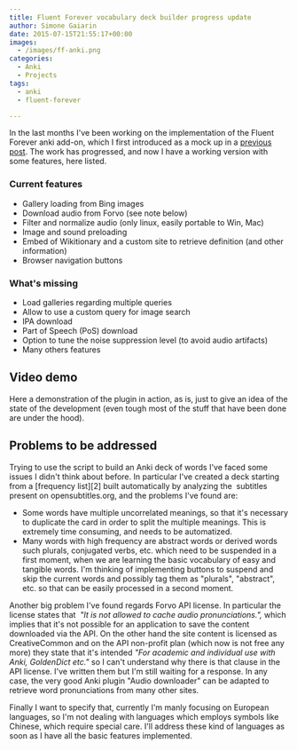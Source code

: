 ```yaml
---
title: Fluent Forever vocabulary deck builder progress update
author: Simone Gaiarin
date: 2015-07-15T21:55:17+00:00
images:
  - /images/ff-anki.png
categories:
  - Anki
  - Projects
tags:
  - anki
  - fluent-forever

---
```

In the last months I've been working on the implementation of the Fluent Forever anki add-on, which I first introduced as a mock up in a [previous post][1]. The work has progressed, and now I have a working version with some features, here listed.<!--more-->

### Current features

  * Gallery loading from Bing images
  * Download audio from Forvo (see note below)
  * Filter and normalize audio (only linux, easily portable to Win, Mac)
  * Image and sound preloading
  * Embed of Wikitionary and a custom site to retrieve definition (and other information)
  * Browser navigation buttons

### What's missing

  * Load galleries regarding multiple queries
  * Allow to use a custom query for image search
  * IPA download
  * Part of Speech (PoS) download
  * Option to tune the noise suppression level (to avoid audio artifacts)
  * Many others features

## Video demo

Here a demonstration of the plugin in action, as is, just to give an idea of the state of the development (even tough most of the stuff that have been done are under the hood).



## Problems to be addressed

Trying to use the script to build an Anki deck of words I've faced some issues I didn't think about before. In particular I've created a deck starting from a [frequency list][2] built automatically by analyzing the  subtitles present on opensubtitles.org, and the problems I've found are:

  * Some words have multiple uncorrelated meanings, so that it's necessary to duplicate the card in order to split the multiple meanings. This is extremely time consuming, and needs to be automatized.
  * Many words with high frequency are abstract words or derived words such plurals, conjugated verbs, etc. which need to be suspended in a first moment, when we are learning the basic vocabulary of easy and tangible words. I'm thinking of implementing buttons to suspend and skip the current words and possibly tag them as "plurals", "abstract", etc. so that can be easily processed in a second moment.

Another big problem I've found regards Forvo API license. In particular the license states that  _"It is not allowed to cache audio pronunciations.",_ which implies that it's not possible for an application to save the content downloaded via the API. On the other hand the site content is licensed as CreativeCommon and on the API non-profit plan (which now is not free any more) they state that it's intended _"For academic and individual use with Anki, GoldenDict etc."_ so I can't understand why there is that clause in the API license. I've written them but I'm still waiting for a response. In any case, the very good Anki plugin "Audio downloader" can be adapted to retrieve word pronunciations from many other sites.

Finally I want to specify that, currently I'm manly focusing on European languages, so I'm not dealing with languages which employs symbols like Chinese, which require special care. I'll address these kind of languages as soon as I have all the basic features implemented.

 [1]: http://simgunz.org/fluent-forever-vocabulary-deck-builder-for-anki/
